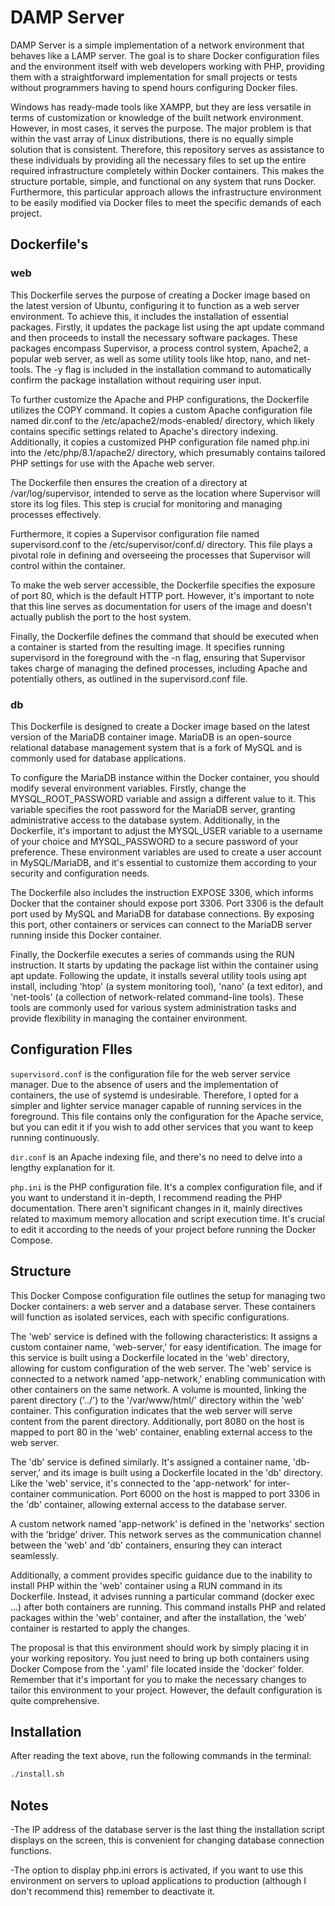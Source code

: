 # DAMP Server

DAMP Server is a simple implementation of a network environment that behaves like a LAMP server. The goal is to share Docker configuration files and the environment itself with web developers working with PHP, providing them with a straightforward implementation for small projects or tests without programmers having to spend hours configuring Docker files.

Windows has ready-made tools like XAMPP, but they are less versatile in terms of customization or knowledge of the built network environment. However, in most cases, it serves the purpose. The major problem is that within the vast array of Linux distributions, there is no equally simple solution that is consistent. Therefore, this repository serves as assistance to these individuals by providing all the necessary files to set up the entire required infrastructure completely within Docker containers. This makes the structure portable, simple, and functional on any system that runs Docker. Furthermore, this particular approach allows the infrastructure environment to be easily modified via Docker files to meet the specific demands of each project.

## Dockerfile's

### web
This Dockerfile serves the purpose of creating a Docker image based on the latest version of Ubuntu, configuring it to function as a web server environment. To achieve this, it includes the installation of essential packages. Firstly, it updates the package list using the apt update command and then proceeds to install the necessary software packages. These packages encompass Supervisor, a process control system, Apache2, a popular web server, as well as some utility tools like htop, nano, and net-tools. The -y flag is included in the installation command to automatically confirm the package installation without requiring user input.

To further customize the Apache and PHP configurations, the Dockerfile utilizes the COPY command. It copies a custom Apache configuration file named dir.conf to the /etc/apache2/mods-enabled/ directory, which likely contains specific settings related to Apache's directory indexing. Additionally, it copies a customized PHP configuration file named php.ini into the /etc/php/8.1/apache2/ directory, which presumably contains tailored PHP settings for use with the Apache web server.

The Dockerfile then ensures the creation of a directory at /var/log/supervisor, intended to serve as the location where Supervisor will store its log files. This step is crucial for monitoring and managing processes effectively.

Furthermore, it copies a Supervisor configuration file named supervisord.conf to the /etc/supervisor/conf.d/ directory. This file plays a pivotal role in defining and overseeing the processes that Supervisor will control within the container.

To make the web server accessible, the Dockerfile specifies the exposure of port 80, which is the default HTTP port. However, it's important to note that this line serves as documentation for users of the image and doesn't actually publish the port to the host system.

Finally, the Dockerfile defines the command that should be executed when a container is started from the resulting image. It specifies running supervisord in the foreground with the -n flag, ensuring that Supervisor takes charge of managing the defined processes, including Apache and potentially others, as outlined in the supervisord.conf file.

### db
This Dockerfile is designed to create a Docker image based on the latest version of the MariaDB container image. MariaDB is an open-source relational database management system that is a fork of MySQL and is commonly used for database applications.

To configure the MariaDB instance within the Docker container, you should modify several environment variables. Firstly, change the MYSQL_ROOT_PASSWORD variable and assign a different value to it. This variable specifies the root password for the MariaDB server, granting administrative access to the database system. Additionally, in the Dockerfile, it's important to adjust the MYSQL_USER variable to a username of your choice and MYSQL_PASSWORD to a secure password of your preference. These environment variables are used to create a user account in MySQL/MariaDB, and it's essential to customize them according to your security and configuration needs.

The Dockerfile also includes the instruction EXPOSE 3306, which informs Docker that the container should expose port 3306. Port 3306 is the default port used by MySQL and MariaDB for database connections. By exposing this port, other containers or services can connect to the MariaDB server running inside this Docker container.

Finally, the Dockerfile executes a series of commands using the RUN instruction. It starts by updating the package list within the container using apt update. Following the update, it installs several utility tools using apt install, including 'htop' (a system monitoring tool), 'nano' (a text editor), and 'net-tools' (a collection of network-related command-line tools). These tools are commonly used for various system administration tasks and provide flexibility in managing the container environment.

## Configuration FIles 

`supervisord.conf` is the configuration file for the web server service manager. Due to the absence of users and the implementation of containers, the use of systemd is undesirable. Therefore, I opted for a simpler and lighter service manager capable of running services in the foreground. This file contains only the configuration for the Apache service, but you can edit it if you wish to add other services that you want to keep running continuously.

`dir.conf` is an Apache indexing file, and there's no need to delve into a lengthy explanation for it.

`php.ini` is the PHP configuration file. It's a complex configuration file, and if you want to understand it in-depth, I recommend reading the PHP documentation. There aren't significant changes in it, mainly directives related to maximum memory allocation and script execution time. It's crucial to edit it according to the needs of your project before running the Docker Compose.

## Structure

This Docker Compose configuration file outlines the setup for managing two Docker containers: a web server and a database server. These containers will function as isolated services, each with specific configurations.

The 'web' service is defined with the following characteristics: It assigns a custom container name, 'web-server,' for easy identification. The image for this service is built using a Dockerfile located in the 'web' directory, allowing for custom configuration of the web server. The 'web' service is connected to a network named 'app-network,' enabling communication with other containers on the same network. A volume is mounted, linking the parent directory ('../') to the '/var/www/html/' directory within the 'web' container. This configuration indicates that the web server will serve content from the parent directory. Additionally, port 8080 on the host is mapped to port 80 in the 'web' container, enabling external access to the web server.

The 'db' service is defined similarly. It's assigned a container name, 'db-server,' and its image is built using a Dockerfile located in the 'db' directory. Like the 'web' service, it's connected to the 'app-network' for inter-container communication. Port 6000 on the host is mapped to port 3306 in the 'db' container, allowing external access to the database server.

A custom network named 'app-network' is defined in the 'networks' section with the 'bridge' driver. This network serves as the communication channel between the 'web' and 'db' containers, ensuring they can interact seamlessly.

Additionally, a comment provides specific guidance due to the inability to install PHP within the 'web' container using a RUN command in its Dockerfile. Instead, it advises running a particular command (docker exec ...) after both containers are running. This command installs PHP and related packages within the 'web' container, and after the installation, the 'web' container is restarted to apply the changes.

The proposal is that this environment should work by simply placing it in your working repository. You just need to bring up both containers using Docker Compose from the '.yaml' file located inside the 'docker' folder. Remember that it's important for you to make the necessary changes to tailor this environment to your project. However, the default configuration is quite comprehensive.

## Installation

After reading the text above, run the following commands in the terminal:

```sh
./install.sh
```
## Notes
-The IP address of the database server is the last thing the installation script displays on the screen, this is convenient for changing database connection functions.

-The option to display php.ini errors is activated, if you want to use this environment on servers to upload applications to production (although I don't recommend this)       remember to deactivate it.


